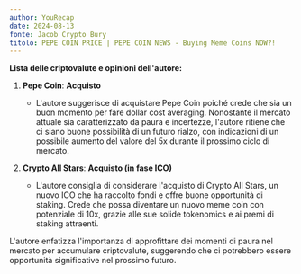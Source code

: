 ```yaml
---
author: YouRecap
date: 2024-08-13
fonte: Jacob Crypto Bury
titolo: PEPE COIN PRICE | PEPE COIN NEWS - Buying Meme Coins NOW?!
---
```


**Lista delle criptovalute e opinioni dell'autore:**

1. **Pepe Coin**: **Acquisto**
   - L'autore suggerisce di acquistare Pepe Coin poiché crede che sia un buon momento per fare dollar cost averaging. Nonostante il mercato attuale sia caratterizzato da paura e incertezze, l'autore ritiene che ci siano buone possibilità di un futuro rialzo, con indicazioni di un possibile aumento del valore del 5x durante il prossimo ciclo di mercato.

2. **Crypto All Stars**: **Acquisto (in fase ICO)**
   - L'autore consiglia di considerare l'acquisto di Crypto All Stars, un nuovo ICO che ha raccolto fondi e offre buone opportunità di staking. Crede che possa diventare un nuovo meme coin con potenziale di 10x, grazie alle sue solide tokenomics e ai premi di staking attraenti.

L'autore enfatizza l'importanza di approfittare dei momenti di paura nel mercato per accumulare criptovalute, suggerendo che ci potrebbero essere opportunità significative nel prossimo futuro.
